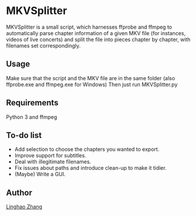 MKVSplitter
=========
MKVSplitter is a small script, which harnesses ffprobe and ffmpeg to automatically parse chapter information of a given MKV file (for instances, videos of live concerts) and split the file into pieces chapter by chapter, with filenames set correspondingly.

Usage
-----
Make sure that the script and the MKV file are in the same folder (also ffprobe.exe and ffmpeg.exe for Windows)
Then just run MKVSplitter.py

Requirements
------------
Python 3 and ffmpeg

To-do list
----------
- Add selection to choose the chapters you wanted to export.
- Improve support for subtitles.
- Deal with illegitimate filenames.
- Fix issues about paths and introduce clean-up to make it tidier.
- (Maybe) Write a GUI.

Author
------
[Linghao Zhang](mailto:linghaozh@gmail.com)
